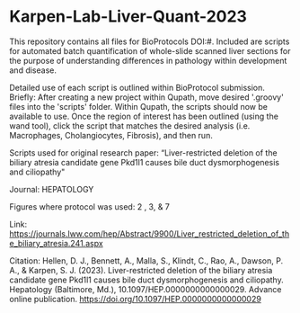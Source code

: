 # Karpen-Lab-Liver-Quant-2023
This repository contains all files for BioProtocols DOI:#. Included are scripts for automated batch quantification of whole-slide scanned liver sections for the purpose of understanding differences in pathology within development and disease. 

Detailed use of each script is outlined within BioProtocol submission. 
  Briefly: After creating a new project within Qupath, move desired '.groovy' files into the 'scripts' folder. Within Qupath, the scripts should now be       available to use. Once the region of interest has been outlined (using the wand tool), click the script that matches the desired analysis (i.e.             Macrophages, Cholangiocytes, Fibrosis), and then run. 

Scripts used for original research paper:
“Liver-restricted deletion of the biliary atresia candidate gene Pkd1l1 causes bile duct dysmorphogenesis and ciliopathy"

Journal:
HEPATOLOGY

Figures where protocol was used:
2 , 3, & 7

Link: https://journals.lww.com/hep/Abstract/9900/Liver_restricted_deletion_of_the_biliary_atresia.241.aspx

Citation:
Hellen, D. J., Bennett, A., Malla, S., Klindt, C., Rao, A., Dawson, P. A., & Karpen, S. J. (2023). Liver-restricted deletion of the biliary atresia candidate gene Pkd1l1 causes bile duct dysmorphogenesis and ciliopathy. Hepatology (Baltimore, Md.), 10.1097/HEP.0000000000000029. Advance online publication. https://doi.org/10.1097/HEP.0000000000000029
